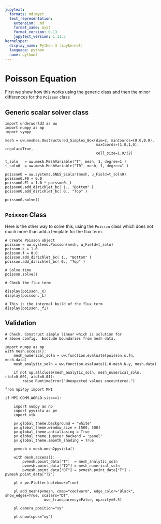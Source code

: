 ```yaml
---
jupytext:
  formats: md:myst
  text_representation:
    extension: .md
    format_name: myst
    format_version: 0.13
    jupytext_version: 1.11.5
kernelspec:
  display_name: Python 3 (ipykernel)
  language: python
  name: python3
---
```


# Poisson Equation

First we show how this works using the generic class and then the minor differences for
the `Poisson` class

## Generic scalar solver class

```{code-cell} ipython3
import underworld3 as uw
import numpy as np
import sympy
```

```{code-cell} ipython3
mesh = uw.meshes.Unstructured_Simplex_Box(dim=2, minCoords=(0.0,0.0), 
                                          maxCoords=(1.0,1,0), regular=True,
                                          cell_size=1.0/32) 
```

```{code-cell} ipython3
t_soln   = uw.mesh.MeshVariable("T", mesh, 1, degree=1 )
t_soln0  = uw.mesh.MeshVariable("T0", mesh, 1, degree=1 )
```

```{code-cell} ipython3
poisson0 = uw.systems.SNES_Scalar(mesh, u_Field=t_soln0)
poisson0.F0 = 0.0
poisson0.F1 = 1.0 * poisson0._L
poisson0.add_dirichlet_bc( 1., "Bottom" )  
poisson0.add_dirichlet_bc( 0., "Top" )  
```

```{code-cell} ipython3
poisson0.solve()
```

## `Poisson` Class

Here is the other way to solve this, using the `Poisson` class which does not much 
more than add a template for the flux term.

```{code-cell} ipython3
# Create Poisson object
poisson = uw.systems.Poisson(mesh, u_Field=t_soln)
poisson.k = 1.0
poisson.f = 0.0
poisson.add_dirichlet_bc( 1., "Bottom" )  
poisson.add_dirichlet_bc( 0., "Top" )  
```

```{code-cell} ipython3
# Solve time
poisson.solve()
```

```{code-cell} ipython3
# Check the flux term

display(poisson._X)
display(poisson._L)

# This is the internal build of the flux term
display(poisson._f1)
```

## Validation

```{code-cell} ipython3
# Check. Construct simple linear which is solution for 
# above config.  Exclude boundaries from mesh data. 

import numpy as np
with mesh.access():
    mesh_numerical_soln = uw.function.evaluate(poisson.u.fn, mesh.data)
    mesh_analytic_soln = uw.function.evaluate(1.0-mesh.N.y, mesh.data)
    
    if not np.allclose(mesh_analytic_soln, mesh_numerical_soln, rtol=0.001, atol=0.01):
        raise RuntimeError("Unexpected values encountered.")
```

```{code-cell} ipython3
from mpi4py import MPI

if MPI.COMM_WORLD.size==1:

    import numpy as np
    import pyvista as pv
    import vtk

    pv.global_theme.background = 'white'
    pv.global_theme.window_size = [500, 500]
    pv.global_theme.antialiasing = True
    pv.global_theme.jupyter_backend = 'panel'
    pv.global_theme.smooth_shading = True
    
    pvmesh = mesh.mesh2pyvista()

    with mesh.access():
        pvmesh.point_data["T"]  = mesh_analytic_soln
        pvmesh.point_data["T2"] = mesh_numerical_soln
        pvmesh.point_data["DT"] = pvmesh.point_data["T"] - pvmesh.point_data["T2"] 
    
    pl = pv.Plotter(notebook=True)

    pl.add_mesh(pvmesh, cmap="coolwarm", edge_color="Black", show_edges=True, scalars="DT",
                  use_transparency=False, opacity=0.5)
    
    pl.camera_position="xy"
     
    pl.show(cpos="xy")
    
    
```
